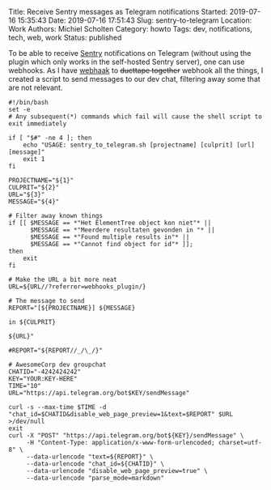 Title: Receive Sentry messages as Telegram notifications
Started: 2019-07-16 15:35:43
Date: 2019-07-16 17:51:43
Slug: sentry-to-telegram
Location: Work
Authors: Michiel Scholten
Category: howto
Tags: dev, notifications, tech, web, work
Status: published

To be able to receive [Sentry](https://sentry.io/) notifications on Telegram (without using the plugin which only works in the self-hosted Sentry server), one can use webhooks. As I have [webhaak]({filename}../webhaak-all-the-things.md) to <strike>ducttape together</strike> webhook all the things, I created a script to send messages to our dev chat, filtering away some that are not relevant.

```
#!/bin/bash
set -e
# Any subsequent(*) commands which fail will cause the shell script to exit immediately

if [ "$#" -ne 4 ]; then
    echo "USAGE: sentry_to_telegram.sh [projectname] [culprit] [url] [message]"
    exit 1
fi

PROJECTNAME="${1}"
CULPRIT="${2}"
URL="${3}"
MESSAGE="${4}"

# Filter away known things
if [[ $MESSAGE == *"Het ElementTree object kon niet"* ||
      $MESSAGE == *"Meerdere resultaten gevonden in "* ||
      $MESSAGE == *"Found multiple results in"* ||
      $MESSAGE == *"Cannot find object for id"* ]];
then
    exit
fi

# Make the URL a bit more neat
URL=${URL//?referrer=webhooks_plugin/}

# The message to send
REPORT="[${PROJECTNAME}] ${MESSAGE}

in ${CULPRIT}

${URL}"

#REPORT="${REPORT//_/\_/}"

# AwesomeCorp dev groupchat
CHATID="-4242424242"
KEY="YOUR:KEY-HERE"
TIME="10"
URL="https://api.telegram.org/bot$KEY/sendMessage"

curl -s --max-time $TIME -d "chat_id=$CHATID&disable_web_page_preview=1&text=$REPORT" $URL >/dev/null
exit
curl -X "POST" "https://api.telegram.org/bot${KEY}/sendMessage" \
     -H "Content-Type: application/x-www-form-urlencoded; charset=utf-8" \
     --data-urlencode "text=${REPORT}" \
     --data-urlencode "chat_id=${CHATID}" \
     --data-urlencode "disable_web_page_preview=true" \
     --data-urlencode "parse_mode=markdown"
```
